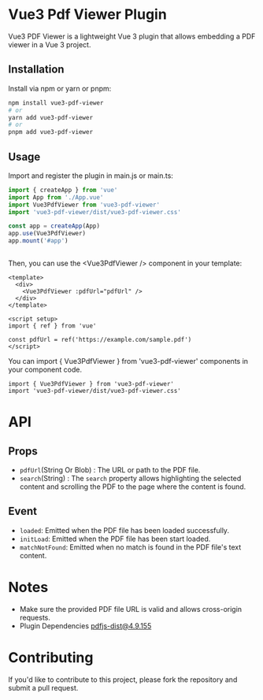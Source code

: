 # Vue3 Pdf Viewer Plugin

Vue3 PDF Viewer is a lightweight Vue 3 plugin that allows embedding a PDF viewer in a Vue 3 project.

## Installation

Install via npm or yarn or pnpm:
```bash
npm install vue3-pdf-viewer
# or
yarn add vue3-pdf-viewer
# or
pnpm add vue3-pdf-viewer
```

## Usage
Import and register the plugin in main.js or main.ts:
```javascript
import { createApp } from 'vue'
import App from './App.vue'
import Vue3PdfViewer from 'vue3-pdf-viewer'
import 'vue3-pdf-viewer/dist/vue3-pdf-viewer.css'

const app = createApp(App)
app.use(Vue3PdfViewer)
app.mount('#app')
    

```
Then, you can use the <Vue3PdfViewer /&gt; component in your template:
```vue
<template>
  <div>
    <Vue3PdfViewer :pdfUrl="pdfUrl" />
  </div>
</template>

<script setup>
import { ref } from 'vue'

const pdfUrl = ref('https://example.com/sample.pdf')
</script>
```
You can import { Vue3PdfViewer } from 'vue3-pdf-viewer' components in your component code.
```vue
import { Vue3PdfViewer } from 'vue3-pdf-viewer'
import 'vue3-pdf-viewer/dist/vue3-pdf-viewer.css'
```

# API

## Props

- `pdfUrl`(String Or Blob) : The URL or path to the PDF file.
- `search`(String) : The `search` property allows highlighting the selected content and scrolling the PDF to the page where the content is found.

## Event

- `loaded`: Emitted when the PDF file has been loaded successfully.
- `initLoad`: Emitted when the PDF file has been start loaded.
- `matchNotFound`: Emitted when no match is found in the PDF file's text content.

# Notes

- Make sure the provided PDF file URL is valid and allows cross-origin requests.
- Plugin Dependencies pdfjs-dist@4.9.155

# Contributing
If you'd like to contribute to this project, please fork the repository and submit a pull request.

